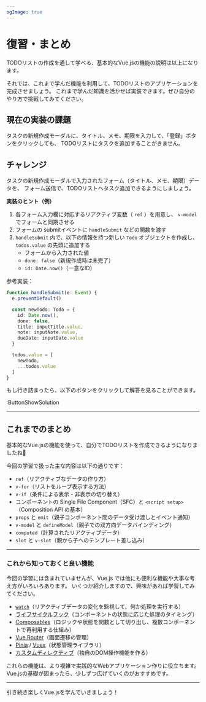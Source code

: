 ```yaml
---
ogImage: true
---
```


# 復習・まとめ

TODOリストの作成を通して学べる、基本的なVue.jsの機能の説明は以上になります。

それでは、これまで学んだ機能を利用して、TODOリストのアプリケーションを完成させましょう。
これまで学んだ知識を活かせば実装できます。ぜひ自分のやり方で挑戦してみてください。

## 現在の実装の課題

タスクの新規作成モーダルに、タイトル、メモ、期限を入力して、「登録」ボタンをクリックしても、
TODOリストにタスクを追加することがきません。

## チャレンジ

タスクの新規作成モーダルで入力されたフォーム（タイトル、メモ、期限）データを、
フォーム送信で、TODOリストへタスク追加できるようにしましょう。

**実装のヒント（例）**

1. 各フォーム入力欄に対応するリアクティブ変数（ `ref` ）を用意し、 `v-model` でフォームと同期させる
2. フォームの submitイベントに `handleSubmit` などの関数を渡す
3. `handleSubmit` 内で、以下の情報を持つ新しい `Todo` オブジェクトを作成し、 `todos.value` の先頭に追加する
   - フォームから入力された値
   - `done: false`（新規作成時は未完了）
   - `id: Date.now()`（一意なID）

参考実装：

```typescript
function handleSubmit(e: Event) {
  e.preventDefault()

  const newTodo: Todo = {
    id: Date.now(),
    done: false,
    title: inputTitle.value,
    note: inputNote.value,
    dueDate: inputDate.value
  }

  todos.value = [
    newTodo,
    ...todos.value
  ]
}
```

もし行き詰まったら、以下のボタンをクリックして解答を見ることができます。

:ButtonShowSolution

---

## これまでのまとめ

基本的なVue.jsの機能を使って、自分でTODOリストを作成できるようになりましたね🎉

今回の学習で扱った主な内容は以下の通りです：

- `ref`（リアクティブなデータの作り方）
- `v-for`（リストをループ表示する方法）
- `v-if`（条件による表示・非表示の切り替え）
- コンポーネントの Single File Component（SFC）と `<script setup>`（Composition API の基本）
- `props` と `emit`（親子コンポーネント間のデータ受け渡しとイベント通知）
- `v-model` と `defineModel`（親子での双方向データバインディング）
- `computed`（計算されたリアクティブデータ）
- `slot` と `v-slot`（親から子へのテンプレート差し込み）

---

### これから知っておくと良い機能

今回の学習には含まれていませんが、Vue.js では他にも便利な機能や大事な考え方がいろいろあります。
いくつか紹介しますので、興味があれば学習してみてください。

- [`watch`](https://ja.vuejs.org/guide/essentials/watchers.html)（リアクティブデータの変化を監視して、何か処理を実行する）
- [ライフサイクルフック](https://ja.vuejs.org/guide/essentials/lifecycle.html)（コンポーネントの状態に応じた処理のタイミング）
- [Composables](https://ja.vuejs.org/guide/reusability/composables.html)（ロジックや状態を関数として切り出し、複数コンポーネントで再利用する仕組み）
- [Vue Router](https://router.vuejs.org/)（画面遷移の管理）
- [Pinia](https://pinia.vuejs.org/) / [Vuex](https://vuex.vuejs.org/ja/)（状態管理ライブラリ）
- [カスタムディレクティブ](https://ja.vuejs.org/guide/reusability/custom-directives.html)（独自のDOM操作機能を作る）

これらの機能は、より複雑で実践的なWebアプリケーション作りに役立ちます。
Vue.jsの基礎が固まったら、少しずつ広げていくのがおすすめです。

---

引き続き楽しくVue.jsを学んでいきましょう！
